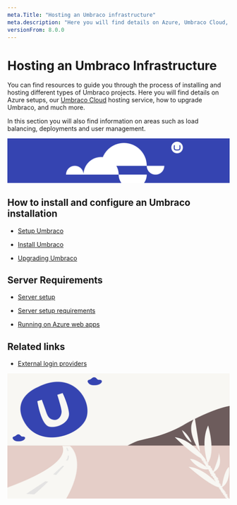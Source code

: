 ```yaml
---
meta.Title: "Hosting an Umbraco infrastructure" 
meta.description: "Here you will find details on Azure, Umbraco Cloud, upgrading Umbraco, server configuration and system requirements."
versionFrom: 8.0.0
---
```


# Hosting an Umbraco Infrastructure

You can find resources to guide you through the process of installing and hosting different types of Umbraco projects. Here you will find details on Azure setups, our [Umbraco Cloud](../../Umbraco-Cloud/) hosting service, how to upgrade Umbraco, and much more.

In this section you will also find information on areas such as load balancing, deployments and user management.

![Umbraco Cloud](images/cloud.png)

## How to install and configure an Umbraco installation

- [Setup Umbraco](../../Fundamentals/Setup/)

- [Install Umbraco](../../Fundamentals/Setup/Install/)

- [Upgrading Umbraco](../../Fundamentals/Setup/Upgrading/)

## Server Requirements

- [Server setup](../../Fundamentals/Setup/Server-Setup/)

- [Server setup requirements](../../Fundamentals/Setup/Requirements/)

- [Running on Azure web apps](../../Fundamentals/Setup/Server-Setup/azure-web-apps.md)

## Related links

- [External login providers](../../Reference/Security/external-login-providers/)

![Umbraco Cloud](images/umbraco_free_way_01.png)
